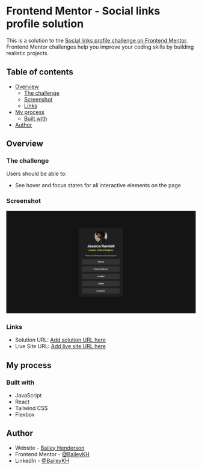 # Frontend Mentor - Social links profile solution

This is a solution to the [Social links profile challenge on Frontend Mentor](https://www.frontendmentor.io/challenges/social-links-profile-UG32l9m6dQ). Frontend Mentor challenges help you improve your coding skills by building realistic projects. 

## Table of contents

- [Overview](#overview)
  - [The challenge](#the-challenge)
  - [Screenshot](#screenshot)
  - [Links](#links)
- [My process](#my-process)
  - [Built with](#built-with)
- [Author](#author)

## Overview

### The challenge

Users should be able to:

- See hover and focus states for all interactive elements on the page

### Screenshot

![](/src/assets/social-links-react.png)

### Links

- Solution URL: [Add solution URL here](https://your-solution-url.com)
- Live Site URL: [Add live site URL here](https://your-live-site-url.com)

## My process

### Built with

- JavaScript
- React
- Tailwind CSS
- Flexbox

## Author

- Website - [Bailey Henderson](https://www.baileykh.dev)
- Frontend Mentor - [@BaileyKH](https://www.frontendmentor.io/profile/BaileyKH)
- LinkedIn - [@BaileyKH](www.linkedin.com/in/baileykh)

